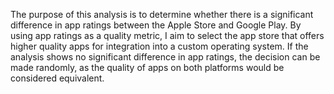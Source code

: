 The purpose of this analysis is to determine whether there is a significant difference in app ratings between the Apple Store and Google Play. By using app ratings as a quality metric, I aim to select the app store that offers higher quality apps for integration into a custom operating system. If the analysis shows no significant difference in app ratings, the decision can be made randomly, as the quality of apps on both platforms would be considered equivalent.
